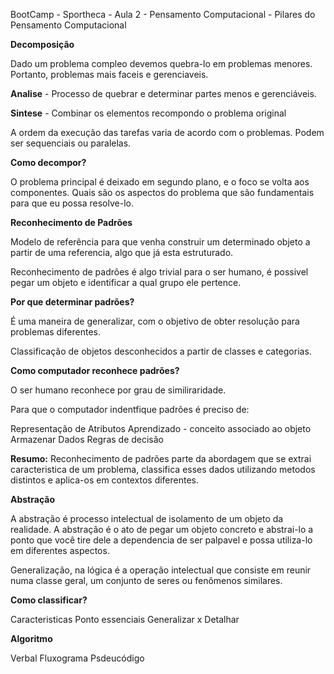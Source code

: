 BootCamp - Sportheca - Aula 2 - Pensamento Computacional - Pilares do Pensamento Computacional

**Decomposição** 

Dado um problema compleo devemos quebra-lo em problemas menores. Portanto, problemas mais faceis e gerenciaveis. 

**Analise** - Processo de quebrar e determinar partes menos e gerenciáveis.

**Sintese** - Combinar os elementos recompondo o problema original

A ordem da execução das tarefas varia de acordo com o problemas. Podem ser sequenciais ou paralelas.

**Como decompor?** 

O problema principal é deixado em segundo plano, e o foco se volta aos componentes. Quais são os aspectos do problema que são fundamentais para que eu possa resolve-lo.

**Reconhecimento de Padrões**

Modelo de referência para que venha construir um determinado objeto a partir de uma referencia, algo que já esta estruturado. 

Reconhecimento de padrões é algo trivial para o ser humano, é possivel pegar um objeto e identificar a qual grupo ele pertence.

**Por que determinar padrões?** 

É uma maneira de generalizar, com o objetivo de obter resolução para problemas diferentes.

Classificação de objetos desconhecidos a partir de classes e categorias.

**Como computador reconhece padrões?**

O ser humano reconhece por grau de similiraridade.

Para que o computador indentfique padrões é preciso de:

Representação de Atributos
Aprendizado - conceito associado ao objeto
Armazenar Dados
Regras de decisão

**Resumo:** Reconhecimento de padrões parte da abordagem que se extrai caracteristica de um problema, classifica esses dados utilizando metodos distintos e aplica-os em contextos diferentes.

**Abstração**

A abstração é processo intelectual de isolamento de um objeto da realidade. A abstração é o ato de pegar um objeto concreto e abstrai-lo a ponto que você tire dele a dependencia de ser palpavel e possa  utiliza-lo em diferentes aspectos.

Generalização, na lógica é a operação intelectual que consiste em reunir numa classe geral, um conjunto de seres ou fenômenos similares.

**Como classificar?** 

Caracteristicas
Ponto essenciais
Generalizar x Detalhar

**Algoritmo**

Verbal
Fluxograma
Psdeucódigo
